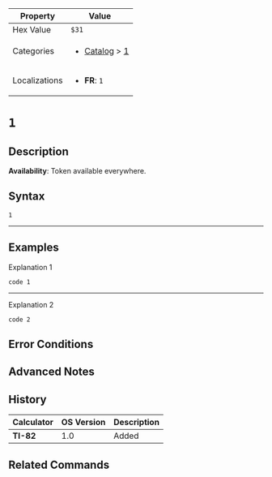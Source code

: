 | Property      | Value |
|---------------|-------|
| Hex Value     | `$31`|
| Categories    | <ul><li>[Catalog](<../categories/Catalog.md>) > [1](<../categories/Catalog.md#1>)</li></ul> |
| Localizations | <ul><li><b>FR</b>: `1`</li></ul> |

# `1`

## Description



<b>Availability</b>: Token available everywhere.

## Syntax
`1`

<hr>

## Examples

Explanation 1
```ti-basic
code 1
```
---
Explanation 2
```ti-basic
code 2
```

## Error Conditions


## Advanced Notes


## History
| Calculator | OS Version | Description |
|------------|------------|-------------|
| <b>TI-82</b> | 1.0 | Added

## Related Commands

    